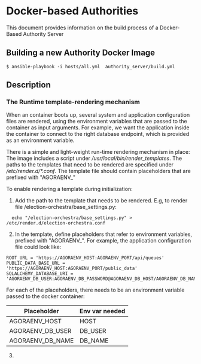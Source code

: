 # Docker-based Authorities

This document provides information on the build process of a Docker-Based Authority Server

## Building a new  Authority Docker Image

```
$ ansible-playbook -i hosts/all.yml  authority_server/build.yml
```

## Description



### The Runtime template-rendering mechanism

When an container boots up, several system and application configuration files are rendered, using the environment variables that are passed to the container as input arguments. For example, we want the application inside the container to connect to the right database endpoint, which is provided as an environment variable.

There is a simple and light-weight run-time rendering mechanism in place: The image includes a script under */usr/local/bin/render_templates*. The paths to the templates that need to be rendered are specified under <i>/etc/render.d/*.conf</i>. The template file should contain placeholders that are prefixed with "AGORAENV_"

To enable rendering a template during initialization:

1. Add the path to the template that needs to be rendered. E.g, to render file   /election-orchestra/base_settings.py:
  ```
    echo "/election-orchestra/base_settings.py" > /etc/render.d/election-orchestra.conf
  ```
  
2. In the template, define placeholders that refer to environment variables, prefixed with "AGORAENV_". For example, the application configuration file could look like:
  ```
  ROOT_URL = 'https://AGORAENV_HOST:AGORAENV_PORT/api/queues'
  PUBLIC_DATA_BASE_URL = 'https://AGORAENV_HOST:AGORAENV_PORT/public_data'
  SQLALCHEMY_DATABASE_URI = 'AGORAENV_DB_USER:AGORAENV_DB_PASSWORD@AGORAENV_DB_HOST/AGORAENV_DB_NAME'
  ```
  
  For each of the placeholders, there needs to be an environment variable passed to the docker container:
  
| Placeholder   |  Env var needed  |
|---|---|
| AGORAENV_HOST  |   HOST |
| AGORAENV_DB_USER   | DB_USER  |
| AGORAENV_DB_NAME  | DB_NAME  |

3. 

